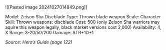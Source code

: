 ![[Pasted image 20241027014849.png]]

Model: Zeison Sha Discblade
Type: Thrown blade weapon
Scale: Character
Skill: Thrown weapons: discblade
Cost: 500 (only Zeison Sha warriors may aquire this weapon
legally, black market versions cost 2,000)
Availability: 4, X
Range: 3-20/50/200
Damage: STR+1D+1

*Source: Hero’s Guide (page 122)*

